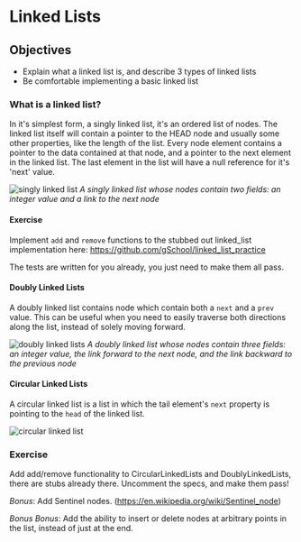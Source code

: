 # Linked Lists

## Objectives

* Explain what a linked list is, and describe 3 types of linked lists
* Be comfortable implementing a basic linked list

### What is a linked list?

In it's simplest form, a singly linked list, it's an ordered list of nodes. The linked list itself will contain a pointer to the HEAD node and usually some other properties, like the length of the list. Every node element contains a pointer to the data contained at that node, and a pointer to the next element in the linked list. The last element in the list will have a null reference for it's 'next' value.

![singly linked list](https://upload.wikimedia.org/wikipedia/commons/thumb/6/6d/Singly-linked-list.svg/816px-Singly-linked-list.svg.png)
_A singly linked list whose nodes contain two fields: an integer value and a link to the next node_

#### Exercise

Implement `add` and `remove` functions to the stubbed out linked_list implementation here: https://github.com/gSchool/linked_list_practice

The tests are written for you already, you just need to make them all pass.

#### Doubly Linked Lists

A doubly linked list contains node which contain both a `next` and a `prev` value. This can be useful when you need to easily traverse both directions along the list, instead of solely moving forward.

![doubly linked lists](https://upload.wikimedia.org/wikipedia/commons/thumb/5/5e/Doubly-linked-list.svg/1220px-Doubly-linked-list.svg.png)
_A doubly linked list whose nodes contain three fields: an integer value, the link forward to the next node, and the link backward to the previous node_

#### Circular Linked Lists

A circular linked list is a list in which the tail element's `next` property is pointing to the `head` of the linked list.

![circular linked list](https://upload.wikimedia.org/wikipedia/commons/thumb/d/df/Circularly-linked-list.svg/700px-Circularly-linked-list.svg.png)

### Exercise

Add add/remove functionality to CircularLinkedLists and DoublyLinkedLists, there are stubs already there. Uncomment the specs, and make them pass!

_Bonus_: Add Sentinel nodes. (https://en.wikipedia.org/wiki/Sentinel_node)

_Bonus Bonus_: Add the ability to insert or delete nodes at arbitrary points in the list, instead of just at the end.
